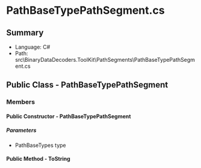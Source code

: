 ﻿# PathBaseTypePathSegment.cs

## Summary

* Language: C#
* Path: src\BinaryDataDecoders.ToolKit\PathSegments\PathBaseTypePathSegment.cs

## Public Class - PathBaseTypePathSegment

### Members

#### Public Constructor - PathBaseTypePathSegment

#####  Parameters

 - PathBaseTypes type 

#### Public Method - ToString


